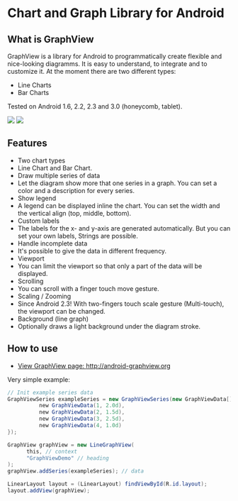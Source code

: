 # Chart and Graph Library for Android


## What is GraphView

GraphView is a library for Android to programmatically create flexible and nice-looking diagramms. It is easy to understand, to integrate and to customize it.
At the moment there are two different types:

* Line Charts
* Bar Charts


Tested on Android 1.6, 2.2, 2.3 and 3.0 (honeycomb, tablet).

<img src="https://github.com/jjoe64/GraphView/raw/master/GVLine.jpg" />
<img src="https://github.com/jjoe64/GraphView/raw/master/GVBar.png" />

## Features

* Two chart types
 * Line Chart and Bar Chart.
* Draw multiple series of data
 * Let the diagram show more that one series in a graph. You can set a color and a description for every series.
* Show legend
 * A legend can be displayed inline the chart. You can set the width and the vertical align (top, middle, bottom).
* Custom labels
 * The labels for the x- and y-axis are generated automatically. But you can set your own labels, Strings are possible.
* Handle incomplete data
 * It's possible to give the data in different frequency.
* Viewport
 * You can limit the viewport so that only a part of the data will be displayed.
* Scrolling
 * You can scroll with a finger touch move gesture.
* Scaling / Zooming
 * Since Android 2.3! With two-fingers touch scale gesture (Multi-touch), the viewport can be changed.
* Background (line graph)
 * Optionally draws a light background under the diagram stroke.

## How to use

* <a href="http://android-graphview.org">View GraphView page: http://android-graphview.org</a>

Very simple example:

```java
// Init example series data
GraphViewSeries exampleSeries = new GraphViewSeries(new GraphViewData[] {
	      new GraphViewData(1, 2.0d),
	      new GraphViewData(2, 1.5d),
	      new GraphViewData(3, 2.5d),
	      new GraphViewData(4, 1.0d)
});

GraphView graphView = new LineGraphView(
      this, // context
      "GraphViewDemo" // heading
);
graphView.addSeries(exampleSeries); // data

LinearLayout layout = (LinearLayout) findViewById(R.id.layout);
layout.addView(graphView);
```

